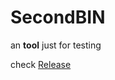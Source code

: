# SecondBIN
an **tool** just for testing

check [Release](https://github.com/thereaLabji/SecondBIN/releases)
